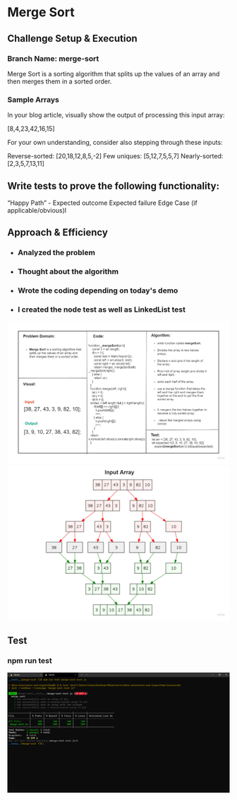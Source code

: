 # Merge Sort
## Challenge Setup & Execution
### Branch Name: merge-sort
Merge Sort is a sorting algorithm that splits up the values of an array and then merges them in a sorted order.

### Sample Arrays
In your blog article, visually show the output of processing this input array:

[8,4,23,42,16,15]

For your own understanding, consider also stepping through these inputs:

Reverse-sorted: [20,18,12,8,5,-2]
Few uniques: [5,12,7,5,5,7]
Nearly-sorted: [2,3,5,7,13,11]

## Write tests to prove the following functionality:

“Happy Path” - Expected outcome
Expected failure
Edge Case (if applicable/obvious)l

## Approach & Efficiency
<!-- What approach did you take? Why? What is the Big O space/time for this approach? -->

* ### Analyzed the problem
* ### Thought about the algorithm 
* ### Wrote the coding depending on today's demo
* ### I created the node test as well as LinkedList test

![](Challenge27.jpg)
![](Visual27.jpg)

## Test
### npm run test 
![](CC27PassedTests.PNG)
